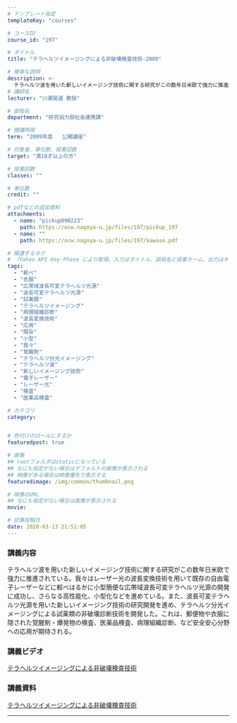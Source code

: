 ```yaml
---
# テンプレート指定
templateKey: "courses"

# コースID
course_id: "197"

# タイトル
title: "テラヘルツイメージングによる非破壊検査技術-2009"

# 簡単な説明
description: >-
  テラヘルツ波を用いた新しいイメージング技術に関する研究がこの数年日米欧で強力に推進されている。我々はレーザー光の波長変換技術を用いて既存の自由電子レーザーなどに較べはるかに小型簡便な広帯域波長可変テラヘルツ光源の開発に成功し、さらなる高性能化、小型化などを進めている。また、波長可変テラヘルツ光源を用いた新しいイメージング技術の研究開発を進め、テラヘルツ分光イメージングによる試薬類の非破壊診断技術を ....
# 講師名
lecturer: "川瀬晃道 教授"

# 部局名
department: "研究協力部社会連携課"

# 開講時限
term: "2009年度	公開講座"

# 対象者、単位数、授業回数
target: "満18才以上の方"

# 授業回数
classes: ""

# 単位数
credit: ""

# pdfなどの追加資料
attachments:
  - name: "pickup090223" 
    path: https://ocw.nagoya-u.jp/files/197/pickup_197
  - name: "" 
    path: https://ocw.nagoya-u.jp/files/197/kawase.pdf

# 関連するタグ
# （Yahoo API Key-Phase により取得。入力はタイトル、部局名と授業ホーム、出力はキーフレーズ（tags））
tags:
  - "較べ"
  - "衣服"
  - "広帯域波長可変テラヘルツ光源"
  - "波長可変テラヘルツ光源"
  - "試薬類"
  - "テラヘルツイメージング"
  - "病理組織診断"
  - "波長変換技術"
  - "応用"
  - "既存"
  - "小型"
  - "我々"
  - "覚醒剤"
  - "テラヘルツ分光イメージング"
  - "テラヘルツ波"
  - "新しいイメージング技術"
  - "電子レーザー"
  - "レーザー光"
  - "検査"
  - "医薬品検査"

# カテゴリ
category:


# 色付けのロールにするか
featuredpost: true

# 画像
## rootフォルダはstaticになっている
## なにも指定がない場合はデフォルトの画像が表示される
## 映像がある場合は映像優先で表示する
featuredimage: /img/common/thumbnail.png

# 映像のURL
## なにも指定がない場合は画像が表示される
movie: 

# 記事投稿日
date: 2020-03-13 21:51:05
---
```


### 講義内容

テラヘルツ波を用いた新しいイメージング技術に関する研究がこの数年日米欧で強力に推進されている。我々はレーザー光の波長変換技術を用いて既存の自由電子レーザーなどに較べはるかに小型簡便な広帯域波長可変テラヘルツ光源の開発に成功し、さらなる高性能化、小型化などを進めている。また、波長可変テラヘルツ光源を用いた新しいイメージング技術の研究開発を進め、テラヘルツ分光イメージングによる試薬類の非破壊診断技術を開発した。これは、郵便物や衣服に隠された覚醒剤・爆発物の検査、医薬品検査、病理組織診断、など安全安心分野への応用が期待される。














### 講義ビデオ

[テラヘルツイメージングによる非破壊検査技術](https://nuvideo.media.nagoya-u.ac.jp/embed/eabd8c92402a4becd11d8d258470f6bf3f3f6887)

### 講義資料

[テラヘルツイメージングによる非破壊検査技術](https://ocw.nagoya-u.jp/files/197/kawase.pdf) 










-----